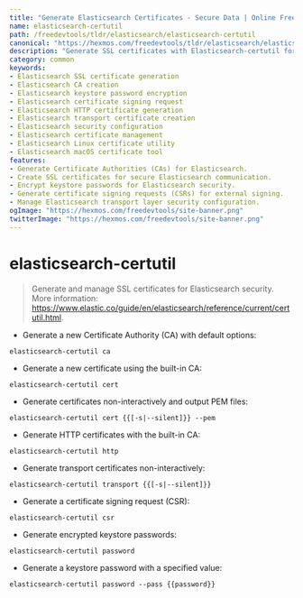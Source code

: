 ```yaml
---
title: "Generate Elasticsearch Certificates - Secure Data | Online Free DevTools by Hexmos"
name: elasticsearch-certutil
path: /freedevtools/tldr/elasticsearch/elasticsearch-certutil
canonical: "https://hexmos.com/freedevtools/tldr/elasticsearch/elasticsearch-certutil/"
description: "Generate SSL certificates with Elasticsearch-certutil for securing data transmissions. Create CAs, CSRs, and keystores for enhanced security. Free online tool, no registration required."
category: common
keywords:
- Elasticsearch SSL certificate generation
- Elasticsearch CA creation
- Elasticsearch keystore password encryption
- Elasticsearch certificate signing request
- Elasticsearch HTTP certificate generation
- Elasticsearch transport certificate creation
- Elasticsearch security configuration
- Elasticsearch certificate management
- Elasticsearch Linux certificate utility
- Elasticsearch macOS certificate tool
features:
- Generate Certificate Authorities (CAs) for Elasticsearch.
- Create SSL certificates for secure Elasticsearch communication.
- Encrypt keystore passwords for Elasticsearch security.
- Generate certificate signing requests (CSRs) for external signing.
- Manage Elasticsearch transport layer security configuration.
ogImage: "https://hexmos.com/freedevtools/site-banner.png"
twitterImage: "https://hexmos.com/freedevtools/site-banner.png"
---
```


# elasticsearch-certutil

> Generate and manage SSL certificates for Elasticsearch security.
> More information: <https://www.elastic.co/guide/en/elasticsearch/reference/current/certutil.html>.

- Generate a new Certificate Authority (CA) with default options:

`elasticsearch-certutil ca`

- Generate a new certificate using the built-in CA:

`elasticsearch-certutil cert`

- Generate certificates non-interactively and output PEM files:

`elasticsearch-certutil cert {{[-s|--silent]}} --pem`

- Generate HTTP certificates with the built-in CA:

`elasticsearch-certutil http`

- Generate transport certificates non-interactively:

`elasticsearch-certutil transport {{[-s|--silent]}}`

- Generate a certificate signing request (CSR):

`elasticsearch-certutil csr`

- Generate encrypted keystore passwords:

`elasticsearch-certutil password`

- Generate a keystore password with a specified value:

`elasticsearch-certutil password --pass {{password}}`
